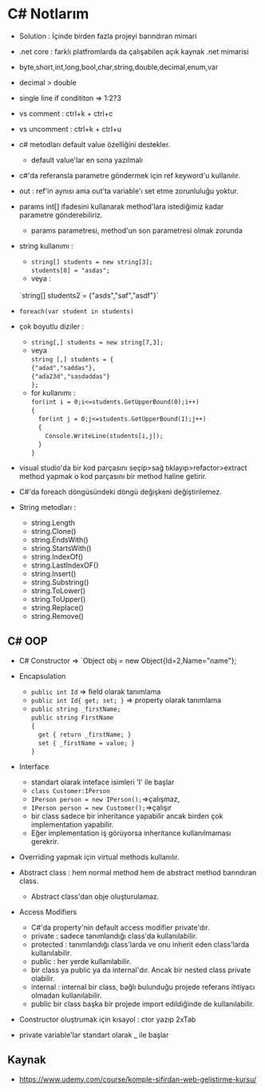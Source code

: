 # C# Notlarım
* Solution : İçinde birden fazla projeyi barındıran mimari
* .net core : farklı platfromlarda da çalışabilen açık kaynak .net mimarisi
* byte,short,int,long,bool,char,string,double,decimal,enum,var
* decimal > double
* single line if condititon => 1:2?3
* vs comment : ctrl+k + ctrl+c
* vs uncomment : ctrl+k + ctrl+u
* c# metodları default value özelliğini destekler.
    * default value'lar en sona yazılmalı
* c#'da referansla parametre göndermek için ref keyword'u kullanılır.
* out : ref'in aynısı ama out'ta variable'ı set etme zorunluluğu yoktur.
*  params int[] ifadesini kullanarak method'lara istediğimiz kadar parametre gönderebiliriz.
    * params parametresi, method'un son parametresi olmak zorunda

* string kullanımı : 
    * `string[] students = new string[3];`<br>
    `students[0] = "asdas";`
    * veya : 
    <br>
    `string[] students2 = {"asds","saf","asdf"}`
* `foreach(var student in students)`
* çok boyutlu diziler : 
    * `string[,] students = new string[7,3];`
    * veya <br>`string [,] students = {`
    <br>`{"adad","saddas"},`
    <br>`{"ada23d","sasdaddas"}`
    <br>`};`
    * for kullanımı : 
    <br>`for(int i = 0;i<=students.GetUpperBound(0);i++)`
    <br>`{`
    <br>&emsp;`for(int j = 0;j<=students.GetUpperBound(1);j++)`
    <br>&emsp;`{`
    <br>&emsp;&emsp;`Console.WriteLine(students[i,j]);`
    <br>&emsp;`}`
    <br>`}`

* visual studio'da bir kod parçasını seçip>sağ tıklayıp>refactor>extract method yapmak o kod parçasını bir method haline getirir.

* C#'da foreach döngüsündeki döngü değişkeni değiştirilemez.

* String metodları : 
    * string.Length
    * string.Clone()
    * string.EndsWith()
    * string.StartsWith()
    * string.IndexOf()
    * string.LastIndexOF()
    * string.Insert()
    * string.Substring()
    * string.ToLower()
    * string.ToUpper()
    * string.Replace()
    * string.Remove()

## C# OOP
* C# Constructor => `Object obj = new Object{Id=2,Name="name"};
* Encapsulation
    * `public int Id` => field olarak tanımlama
    * `public int Id{ get; set; }` => property olarak tanımlama
    * `public string _firstName;`
    <br>`public string FirstName`
    <br>`{`
    <br>&emsp;`get { return _firstName; }`
    <br>&emsp;`set { _firstName = value; }`
    <br>`}`

* Interface
    * standart olarak inteface isimleri 'I' ile başlar
    * `class Customer:IPerson`
    * `IPerson person = new IPerson();`=>çalışmaz,
    * `IPerson person = new Customer();`=>çalışır
    *  bir class sadece bir inheritance yapabilir ancak birden çok implementation yapabilir.
    * Eğer implementation iş görüyorsa inheritance kullanılmaması gerekrir.

* Overriding yapmak için virtual methods kullanılır.

* Abstract class : hem normal method hem de abstract method barındıran class.
    * Abstract class'dan obje oluşturulamaz.
* Access Modifiers
    * C#'da property'nin default access modifier private'dır.
    * private : sadece tanımlandığı class'da kullanılabilir.
    * protected : tanımlandığı class'larda ve onu inherit eden class'larda kullanılabilir.
    * public : her yerde kullanılabilir.
    * bir class ya public ya da internal'dır. Ancak bir nested class private olabilir.
    * internal : internal bir class, bağlı bulunduğu projede referans ihtiyacı olmadan kullanılabilir.
    * public bir class başka bir projede import edildiğinde de kullanılabilir.

* Constructor oluştrumak için kısayol : ctor yazıp 2xTab
* private variable'lar standart olarak _ ile başlar

 ## Kaynak
 * https://www.udemy.com/course/komple-sifirdan-web-gelistirme-kursu/
